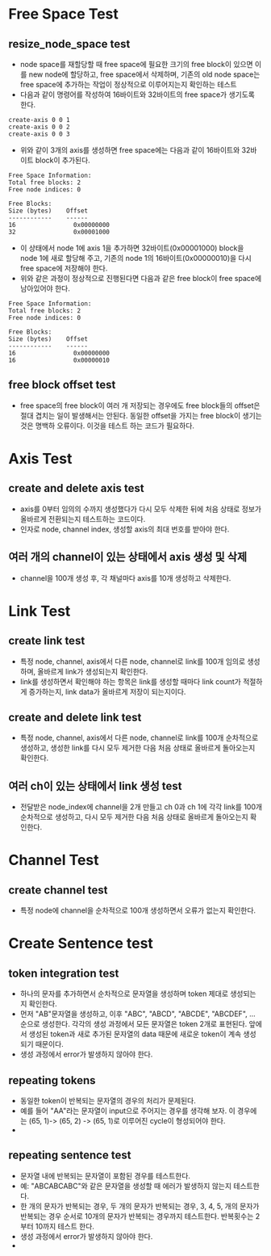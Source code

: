 # Free Space Test
## resize_node_space test
- node space를 재할당할 때 free space에 필요한 크기의 free block이 있으면 이를 new node에 할당하고, free space에서 삭제하며, 기존의 old node space는 free space에 추가하는 작업이 정상적으로 이루어지는지 확인하는 테스트
- 다음과 같이 명령어를 작성하여 16바이트와 32바이트의 free space가 생기도록 한다. 
```shell
create-axis 0 0 1
create-axis 0 0 2
create-axis 0 0 3
```
- 위와 같이 3개의 axis를 생성하면 free space에는 다음과 같이 16바이트와 32바이트 block이 추가된다. 
```shell
Free Space Information:
Total free blocks: 2
Free node indices: 0

Free Blocks:
Size (bytes)    Offset
------------    ------
16                0x00000000
32                0x00001000
```
- 이 상태에서 node 1에 axis 1을 추가하면 32바이트(0x00001000) block을 node 1에 새로 할당해 주고, 기존의 node 1의 16바이트(0x00000010)을 다시 free space에 저장해야 한다. 
- 위와 같은 과정이 정상적으로 진행된다면 다음과 같은 free block이 free space에 남아있어야 한다. 
```shell
Free Space Information:
Total free blocks: 2
Free node indices: 0

Free Blocks:
Size (bytes)    Offset
------------    ------
16                0x00000000
16                0x00000010
```

## free block offset test
- free space의 free block이 여러 개 저장되는 경우에도 free block들의 offset은 절대 겹치는 일이 발생해서는 안된다. 동일한 offset을 가지는 free block이 생기는 것은 명백하 오류이다. 이것을 테스트 하는 코드가 필요하다. 

# Axis Test
## create and delete axis test
- axis를 0부터 임의의 수까지 생성했다가 다시 모두 삭제한 뒤에 처음 상태로 정보가 올바르게 전환되는지 테스트하는 코드이다. 
- 인자로 node, channel index, 생성할 axis의 최대 번호를 받아야 한다. 
## 여러 개의 channel이 있는 상태에서 axis 생성 및 삭제
- channel을 100개 생성 후, 각 채널마다 axis를 10개 생성하고 삭제한다. 
# Link Test
## create link test
- 특정 node, channel, axis에서 다른 node, channel로  link를 100개 임의로 생성하며, 올바르게 link가 생성되는지 확인한다. 
- link를 생성하면서 확인해야 하는 항목은 link를 생성할 때마다 link count가 적절하게 증가하는지, link data가 올바르게 저장이 되는지이다. 
## create and delete link test
- 특정 node, channel, axis에서 다른 node, channel로  link를 100개 순차적으로 생성하고, 생성한 link를 다시 모두 제거한 다음 처음 상태로 올바르게 돌아오는지 확인한다. 
## 여러 ch이 있는 상태에서 link 생성 test
- 전달받은 node_index에 channel을 2개 만들고 ch 0과 ch 1에 각각 link를 100개 순차적으로 생성하고, 다시 모두 제거한 다음 처음 상태로 올바르게 돌아오는지 확인한다. 
# Channel Test
## create channel test
- 특정 node에 channel을 순차적으로 100개 생성하면서 오류가 없는지 확인한다. 
# Create Sentence test
## token integration test
- 하나의 문자를 추가하면서 순차적으로 문자열을 생성하며 token 제대로 생성되는지 확인한다. 
- 먼저 "AB"문자열을 생성하고, 이후 "ABC", "ABCD", "ABCDE", "ABCDEF", ... 순으로 생성한다. 각각의 생성 과정에서 모든 문자열은 token 2개로 표현된다. 앞에서 생성된 token과 새로 추가된 문자열의 data 때문에 새로운 token이 계속 생성되기 때문이다. 
- 생성 과정에서 error가 발생하지 않아야 한다. 
## repeating tokens
- 동일한 token이 반복되는 문자열의 경우의 처리가 문제된다. 
- 예를 들어 "AA"라는 문자열이 input으로 주어지는 경우를 생각해 보자. 이 경우에는 (65, 1)-> (65, 2) -> (65, 1)로 이루어진 cycle이 형성되어야 한다. 
- 
## repeating sentence test
- 문자열 내에 반복되는 문자열이 포함된 경우를 테스트한다. 
- 예: "ABCABCABC"와 같은 문자열을 생성할 때 에러가 발생하지 않는지 테스트한다. 
- 한 개의 문자가 반복되는 경우, 두 개의 문자가 반복되는 경우, 3, 4, 5, 개의 문자가 반복되는 경우 순서로 10개의 문자가 반복되는 경우까지 테스트한다. 반복횟수는 2부터 10까지 테스트 한다. 
- 생성 과정에서 error가 발생하지 않아야 한다. 
- 